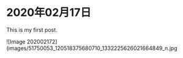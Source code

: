 # 2020年02月17日
This is my first post.

![Image 202002172](images/51750053_120518375680710_1332225626021664849_n.jpg
